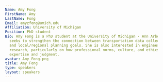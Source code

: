 ```yaml
---
Name: Amy Fong
FirstName: Amy
LastName: Fong
Email: amyzfong@umich.edu
Affiliation: University of Michigan
Position: PhD student
Bio: Amy Fong is a PhD student at the University of Michigan - Ann Arbor. Her research
  seeks to strengthen the connection between transportation data collection, analysis,
  and local/regional planning goals. She is also interested in engineering education
  research, particularly on how professional norms, culture, and ethics shape engineering
  expertise and judgment.
avatar: Amy Fong.png
title: Amy Fong
type: speakers
layout: speakers
---
```

